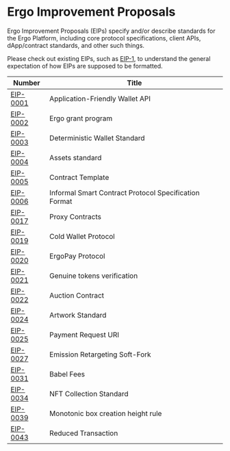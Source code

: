 # Ergo Improvement Proposals

Ergo Improvement Proposals (EIPs) specify and/or describe standards for the Ergo Platform, including core protocol specifications, client APIs, dApp/contract standards, and other such things.

Please check out existing EIPs, such as [EIP-1](eip-0001.md), to understand the general expectation of how EIPs are supposed to be formatted.

| Number | Title |
| ---  | ---  |
| [EIP-0001](eip-0001.md) | Application-Friendly Wallet API |
| [EIP-0002](eip-0002.md) | Ergo grant program |
| [EIP-0003](eip-0003.md) | Deterministic Wallet Standard |
| [EIP-0004](eip-0004.md) | Assets standard |
| [EIP-0005](eip-0005.md) | Contract Template |
| [EIP-0006](eip-0006.md) | Informal Smart Contract Protocol Specification Format |
| [EIP-0017](eip-0017.md) | Proxy Contracts |
| [EIP-0019](eip-0019.md) | Cold Wallet Protocol |
| [EIP-0020](eip-0020.md) | ErgoPay Protocol |
| [EIP-0021](eip-0021.md) | Genuine tokens verification |
| [EIP-0022](eip-0022.md) | Auction Contract |
| [EIP-0024](eip-0024.md) | Artwork Standard     |
| [EIP-0025](eip-0025.md) | Payment Request URI |
| [EIP-0027](eip-0027.md) | Emission Retargeting Soft-Fork |
| [EIP-0031](eip-0031.md) | Babel Fees |
| [EIP-0034](eip-0034.md) | NFT Collection Standard |
| [EIP-0039](eip-0039.md) | Monotonic box creation height rule |
| [EIP-0043](eip-0043.md) | Reduced Transaction                |